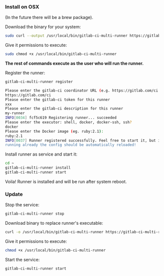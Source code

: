 ### Install on OSX

(In the future there will be a brew package).

Download the binary for your system:

```bash
sudo curl --output /usr/local/bin/gitlab-ci-multi-runner https://gitlab-ci-multi-runner-downloads.s3.amazonaws.com/latest/binaries/gitlab-ci-multi-runner-darwin-amd64
```

Give it permissions to execute:

```bash
sudo chmod +x /usr/local/bin/gitlab-ci-multi-runner
```

**The rest of commands execute as the user who will run the runner.**

Register the runner:
```bash
gitlab-ci-multi-runner register

Please enter the gitlab-ci coordinator URL (e.g. https://gitlab.com/ci )
https://gitlab.com/ci
Please enter the gitlab-ci token for this runner
xxx
Please enter the gitlab-ci description for this runner
my-runner
INFO[0034] fcf5c619 Registering runner... succeeded
Please enter the executor: shell, docker, docker-ssh, ssh?
docker
Please enter the Docker image (eg. ruby:2.1):
ruby:2.1
INFO[0037] Runner registered successfully. Feel free to start it, but if it's
running already the config should be automatically reloaded!
```

Install runner as service and start it:

```bash
cd ~
gitlab-ci-multi-runner install
gitlab-ci-multi-runner start
```

Voila! Runner is installed and will be run after system reboot.

### Update

Stop the service:

```bash
gitlab-ci-multi-runner stop
```

Download binary to replace runner's executable:

```bash
curl -o /usr/local/bin/gitlab-ci-multi-runner https://gitlab-ci-multi-runner-downloads.s3.amazonaws.com/latest/binaries/gitlab-ci-multi-runner-darwin-amd64
```

Give it permissions to execute:

```bash
chmod +x /usr/local/bin/gitlab-ci-multi-runner
```

Start the service:

```bash
gitlab-ci-multi-runner start
```
